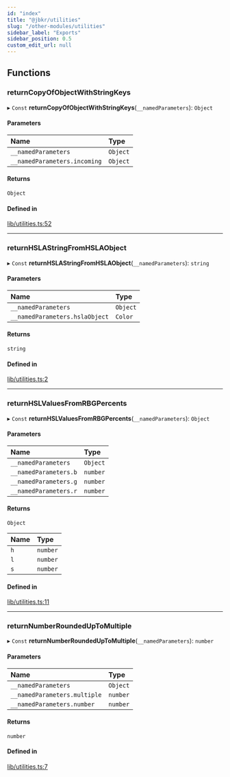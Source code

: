 ```yaml
---
id: "index"
title: "@jbkr/utilities"
slug: "/other-modules/utilities"
sidebar_label: "Exports"
sidebar_position: 0.5
custom_edit_url: null
---
```


## Functions

### returnCopyOfObjectWithStringKeys

▸ `Const` **returnCopyOfObjectWithStringKeys**(`__namedParameters`): `Object`

#### Parameters

| Name | Type |
| :------ | :------ |
| `__namedParameters` | `Object` |
| `__namedParameters.incoming` | `Object` |

#### Returns

`Object`

#### Defined in

[lib/utilities.ts:52](https://github.com/jamesTbaker/jbkr/blob/563bdbc/modules/utilities/src/lib/utilities.ts#L52)

___

### returnHSLAStringFromHSLAObject

▸ `Const` **returnHSLAStringFromHSLAObject**(`__namedParameters`): `string`

#### Parameters

| Name | Type |
| :------ | :------ |
| `__namedParameters` | `Object` |
| `__namedParameters.hslaObject` | `Color` |

#### Returns

`string`

#### Defined in

[lib/utilities.ts:2](https://github.com/jamesTbaker/jbkr/blob/563bdbc/modules/utilities/src/lib/utilities.ts#L2)

___

### returnHSLValuesFromRBGPercents

▸ `Const` **returnHSLValuesFromRBGPercents**(`__namedParameters`): `Object`

#### Parameters

| Name | Type |
| :------ | :------ |
| `__namedParameters` | `Object` |
| `__namedParameters.b` | `number` |
| `__namedParameters.g` | `number` |
| `__namedParameters.r` | `number` |

#### Returns

`Object`

| Name | Type |
| :------ | :------ |
| `h` | `number` |
| `l` | `number` |
| `s` | `number` |

#### Defined in

[lib/utilities.ts:11](https://github.com/jamesTbaker/jbkr/blob/563bdbc/modules/utilities/src/lib/utilities.ts#L11)

___

### returnNumberRoundedUpToMultiple

▸ `Const` **returnNumberRoundedUpToMultiple**(`__namedParameters`): `number`

#### Parameters

| Name | Type |
| :------ | :------ |
| `__namedParameters` | `Object` |
| `__namedParameters.multiple` | `number` |
| `__namedParameters.number` | `number` |

#### Returns

`number`

#### Defined in

[lib/utilities.ts:7](https://github.com/jamesTbaker/jbkr/blob/563bdbc/modules/utilities/src/lib/utilities.ts#L7)
